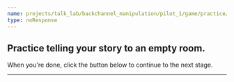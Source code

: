 ```yaml
---
name: projects/talk_lab/backchannel_manipulation/pilot_1/game/practice/speaker_practice_in_instructions.md
type: noResponse
---
```


## Practice telling your story to an empty room.

When you're done, click the button below to continue to the next stage.

---
